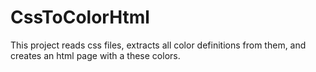 # CssToColorHtml
This project reads css files, extracts all color definitions from them, and creates an html page with a these colors.
